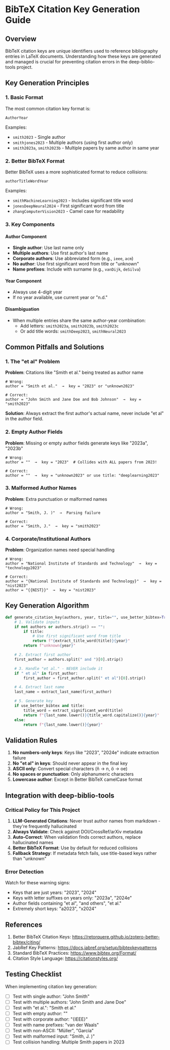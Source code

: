 # BibTeX Citation Key Generation Guide

## Overview

BibTeX citation keys are unique identifiers used to reference bibliography entries in LaTeX documents. Understanding how these keys are generated and managed is crucial for preventing citation errors in the deep-biblio-tools project.

## Key Generation Principles

### 1. Basic Format

The most common citation key format is:
```
AuthorYear
```

Examples:
- `smith2023` - Single author
- `smithjones2023` - Multiple authors (using first author only)
- `smith2023a`, `smith2023b` - Multiple papers by same author in same year

### 2. Better BibTeX Format

Better BibTeX uses a more sophisticated format to reduce collisions:
```
authorTitleWordYear
```

Examples:
- `smithMachineLearning2023` - Includes significant title word
- `jonesDeepNeural2024` - First significant word from title
- `zhangComputerVision2023` - Camel case for readability

### 3. Key Components

#### Author Component
- **Single author**: Use last name only
- **Multiple authors**: Use first author's last name
- **Corporate authors**: Use abbreviated form (e.g., `ieee`, `acm`)
- **No author**: Use first significant word from title or "unknown"
- **Name prefixes**: Include with surname (e.g., `vanDijk`, `deSilva`)

#### Year Component
- Always use 4-digit year
- If no year available, use current year or "n.d."

#### Disambiguation
- When multiple entries share the same author-year combination:
  - Add letters: `smith2023a`, `smith2023b`, `smith2023c`
  - Or add title words: `smithDeep2023`, `smithNeural2023`

## Common Pitfalls and Solutions

### 1. The "et al" Problem

**Problem**: Citations like "Smith et al." being treated as author name
```
# Wrong:
author = "Smith et al."  →  key = "2023" or "unknown2023"

# Correct:
author = "John Smith and Jane Doe and Bob Johnson"  →  key = "smith2023"
```

**Solution**: Always extract the first author's actual name, never include "et al" in the author field.

### 2. Empty Author Fields

**Problem**: Missing or empty author fields generate keys like "2023a", "2023b"
```
# Wrong:
author = ""  →  key = "2023"  # Collides with ALL papers from 2023!

# Correct:
author = ""  →  key = "unknown2023" or use title: "deeplearning2023"
```

### 3. Malformed Author Names

**Problem**: Extra punctuation or malformed names
```
# Wrong:
author = "Smith, J. )"  →  Parsing failure

# Correct:
author = "Smith, J."  →  key = "smith2023"
```

### 4. Corporate/Institutional Authors

**Problem**: Organization names need special handling
```
# Wrong:
author = "National Institute of Standards and Technology"  →  key = "technology2023"

# Correct:
author = "{National Institute of Standards and Technology}"  →  key = "nist2023"
author = "{{NIST}}"  →  key = "nist2023"
```

## Key Generation Algorithm

```python
def generate_citation_key(authors, year, title="", use_better_bibtex=True):
    # 1. Validate inputs
    if not authors or authors.strip() == "":
        if title:
            # Use first significant word from title
            return f"{extract_title_word(title)}{year}"
        return f"unknown{year}"

    # 2. Extract first author
    first_author = authors.split(" and ")[0].strip()

    # 3. Handle "et al." - NEVER include it
    if " et al" in first_author:
        first_author = first_author.split(" et al")[0].strip()

    # 4. Extract last name
    last_name = extract_last_name(first_author)

    # 5. Generate key
    if use_better_bibtex and title:
        title_word = extract_significant_word(title)
        return f"{last_name.lower()}{title_word.capitalize()}{year}"
    else:
        return f"{last_name.lower()}{year}"
```

## Validation Rules

1. **No numbers-only keys**: Keys like "2023", "2024e" indicate extraction failure
2. **No "et al" in keys**: Should never appear in the final key
3. **ASCII only**: Convert special characters (ñ → n, ö → oe)
4. **No spaces or punctuation**: Only alphanumeric characters
5. **Lowercase author**: Except in Better BibTeX camelCase format

## Integration with deep-biblio-tools

### Critical Policy for This Project

1. **LLM-Generated Citations**: Never trust author names from markdown - they're frequently hallucinated
2. **Always Validate**: Check against DOI/CrossRef/arXiv metadata
3. **Auto-Correct**: When validation finds correct authors, replace hallucinated names
4. **Better BibTeX Format**: Use by default for reduced collisions
5. **Fallback Strategy**: If metadata fetch fails, use title-based keys rather than "unknown"

### Error Detection

Watch for these warning signs:
- Keys that are just years: "2023", "2024"
- Keys with letter suffixes on years only: "2023a", "2024e"
- Author fields containing "et al", "and others", "et al."
- Extremely short keys: "a2023", "x2024"

## References

1. Better BibTeX Citation Keys: https://retorquere.github.io/zotero-better-bibtex/citing/
2. JabRef Key Patterns: https://docs.jabref.org/setup/bibtexkeypatterns
3. Standard BibTeX Practices: https://www.bibtex.org/Format/
4. Citation Style Language: https://citationstyles.org/

## Testing Checklist

When implementing citation key generation:

- [ ] Test with single author: "John Smith"
- [ ] Test with multiple authors: "John Smith and Jane Doe"
- [ ] Test with "et al.": "Smith et al."
- [ ] Test with empty author: ""
- [ ] Test with corporate author: "{IEEE}"
- [ ] Test with name prefixes: "van der Waals"
- [ ] Test with non-ASCII: "Müller", "García"
- [ ] Test with malformed input: "Smith, J. )"
- [ ] Test collision handling: Multiple Smith papers in 2023

